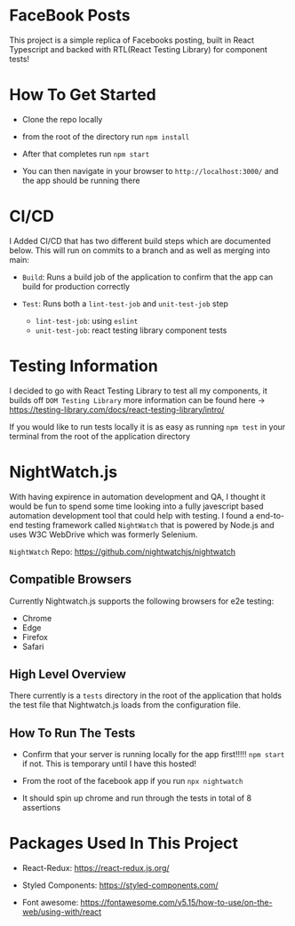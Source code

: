 # FaceBook Posts

This project is a simple replica of Facebooks posting, built in React Typescript and backed with RTL(React Testing Library) for component tests!

# How To Get Started

- Clone the repo locally

- from the root of the directory run `npm install`

- After that completes run `npm start` 

- You can then navigate in your browser to `http://localhost:3000/` and the app should be running there

# CI/CD

I Added CI/CD that has two different build steps which are documented below. This will run on commits to a branch and as well as merging into main:

- `Build`: Runs a build job of the application to confirm that the app can build for production correctly

- `Test`: Runs both a `lint-test-job` and `unit-test-job` step
  - `lint-test-job`: using `eslint` 
  - `unit-test-job`: react testing library component tests

# Testing Information

I decided to go with React Testing Library to test all my components, it builds off `DOM Testing Library` more information can be found here -> https://testing-library.com/docs/react-testing-library/intro/

If you would like to run tests locally it is as easy as running `npm test` in your terminal from the root of the application directory

# NightWatch.js

With having expirence in automation development and QA, I thought it would be fun to spend some time looking into a fully javescript based automation development tool that could help with testing. I found a end-to-end testing framework called `NightWatch` that is powered by Node.js and uses W3C WebDrive which was formerly Selenium.

`NightWatch` Repo: https://github.com/nightwatchjs/nightwatch

## Compatible Browsers

Currently Nightwatch.js supports the following browsers for e2e testing:
  - Chrome
  - Edge
  - Firefox
  - Safari

## High Level Overview

There currently is a `tests` directory in the root of the application that holds the test file that Nightwatch.js loads from the configuration file.

## How To Run The Tests

- Confirm that your server is running locally for the app first!!!!! `npm start` if not. This is temporary until I have this hosted!

- From the root of the facebook app if you run `npx nightwatch`

- It should spin up chrome and run through the tests in total of 8 assertions

# Packages Used In This Project

- React-Redux:  https://react-redux.js.org/

- Styled Components: https://styled-components.com/

- Font awesome: https://fontawesome.com/v5.15/how-to-use/on-the-web/using-with/react

